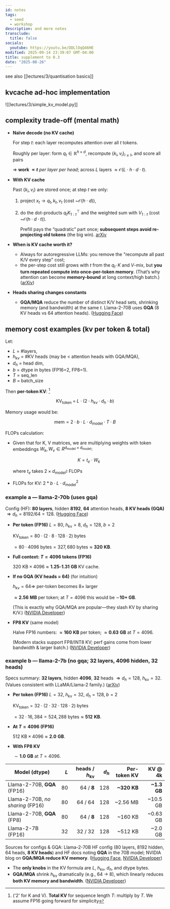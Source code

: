 ```yaml
---
id: notes
tags:
  - seed
  - workshop
description: and more notes
transclude:
  title: false
socials:
  youtube: https://youtu.be/DDLlOqQ46HE
modified: 2025-09-14 23:39:07 GMT-04:00
title: supplement to 0.3
date: "2025-08-26"
---
```


see also [[lectures/3/quantisation basics]]

## kvcache ad-hoc implementation

![[lectures/3/simple_kv_model.py]]

## complexity trade-off (mental math)

- **Naïve decode (no KV cache)**

  For step $t$: each layer recomputes attention over all $t$ tokens.

  Roughly per layer: form $q_t\in\mathbb{R}^{h\times d}$, recompute $\{k_i,v_i\}_{i\le t}$, and score all pairs

  $\Rightarrow$ **work $\propto t$** _per layer per head_; across $L$ layers $\approx \mathcal{O}(L\cdot h\cdot d\cdot t)$.

- **With KV cache**

  Past $\{k_i,v_i\}$ are stored once; at step $t$ we only:
  1. project $x_t\to q_t,k_t,v_t$ (cost \~$\mathcal{O}(h\cdot d)$),
  2. do the dot-products $q_t K_{1:t}^\top$ and the weighted sum with $V_{1:t}$ (cost \~$\mathcal{O}(h\cdot d\cdot t)$).

     Prefill pays the “quadratic” part once; **subsequent steps avoid re-projecting old tokens** (the big win). [arXiv][1]

- **When is KV cache worth it?**
  - Always for autoregressive LLMs: you remove the "recompute all past K/V every step" cost;
  - the per-step cost still grows with $t$ from the $q_t\!\cdot\!K$ and $V$-mix, but **you turn repeated compute into once-per-token memory**. (That’s why attention can become **memory-bound** at long context/high batch.) ([arXiv][1])

- **Heads sharing changes constants**
  - **GQA/MQA** reduce the number of distinct K/V head sets, shrinking memory (and bandwidth) at the same $t$. Llama-2-70B uses **GQA** (8 KV heads vs 64 attention heads). ([Hugging Face][3])

## memory cost examples (kv per token & total)

Let:

- $L$ = #layers,
- $h_{\text{kv}}$ = #KV heads (may be < attention heads with GQA/MQA),
- $d_h$ = head dim,
- $b$ = dtype in bytes (FP16=2, FP8=1).
- $T$ = seq_len
- $B$ = batch_size

Then **per-token KV**: [^note]

[^note]: ('2' for K and V). **Total KV** for sequence length $T$: multiply by $T$. We assume FP16 going forward for simplicity

$$
\text{KV}_\text{token} \;=\; L \cdot \big(2 \cdot h_{\text{kv}} \cdot d_h \cdot b\big)
$$

Memory usage would be:

$$
\text{mem} = 2 \cdot b \cdot L \cdot d_{\text{model}} \cdot T \cdot B
$$

FLOPs calculation:

- Given that for K, V matrices, we are multiplying weights with token embeddings $W_k, W_v \in R^{d_{\text{model}} \times d_{\text{model}}}$:

  $$
  K = t_e \cdot W_k
  $$

  where $t_e$ takes $2 \times d_{\text{model}^2}$ FLOPs

- FLOPs for KV: $2 * b \cdot L \cdot d_{\text{model}}^{2}$

### example a — llama-2-70b (uses gqa)

Config (HF): **80 layers**, hidden **8192**, **64** attention heads, **8 KV heads (GQA)** $\Rightarrow d_h=8192/64=128$. ([Hugging Face][4])

- **Per token (FP16)**
  $L{=}80,\; h_{\text{kv}}{=}8,\; d_h{=}128,\; b{=}2$

  $\text{KV}_\text{token} = 80 \cdot (2\cdot 8\cdot 128\cdot 2)\ \text{bytes}$

  $= 80 \cdot 4096\ \text{bytes} = 327{,}680\ \text{bytes} \approx \mathbf{320\ KB}$.

- **Full context: $T=4096$ tokens (FP16)**

  $320\text{ KB} \times 4096 \approx \mathbf{1.25\text{–}1.31\ GB}$ KV cache.

- **If no GQA (KV heads = 64)** (for intuition)

  $h_{\text{kv}}{=}64\Rightarrow$ per-token becomes $8\times$ larger

  $\approx \mathbf{2.56\ MB}$ per token; at $T{=}4096$ this would be $\sim$**10+ GB**.

  (This is exactly why GQA/MQA are popular—they slash KV by sharing K/V.) ([NVIDIA Developer][5])

- **FP8 KV** (same model)

  Halve FP16 numbers: $\approx \mathbf{160\ KB}$ per token; $\approx \mathbf{0.63\ GB}$ at $T{=}4096$.

  (Modern stacks support FP8/INT8 KV; perf gains come from lower bandwidth & larger batch.) ([NVIDIA Developer][5])

### example b — llama-2-7b (no gqa; 32 layers, 4096 hidden, 32 heads)

Specs summary: **32 layers**, hidden **4096**, **32** heads $\Rightarrow d_h=128$, $h_{\text{kv}}=32$. (Values consistent with LLaMA/Llama-2 family.) ([arXiv][6])

- **Per token (FP16)**
  $L{=}32,\; h_{\text{kv}}{=}32,\; d_h{=}128,\; b{=}2$

  $\text{KV}_\text{token} = 32\cdot(2\cdot 32\cdot 128\cdot 2)$ bytes

  $= 32\cdot 16{,}384 = 524{,}288\ \text{bytes} \approx \mathbf{512\ KB}$.

- **At $T=4096$ (FP16)**

  $512\text{ KB}\times 4096 \approx \mathbf{2.0\ GB}$.

- **With FP8 KV**

  $\sim \mathbf{1.0\ GB}$ at $T{=}4096$.

| Model (dtype)                    | $L$ | heads / $h_{\text{kv}}$ | $d_h$ | Per-token KV |      KV @ 4k |
| -------------------------------- | --: | ----------------------: | ----: | -----------: | -----------: |
| Llama-2-70B, **GQA** (FP16)      |  80 |              64 / **8** |   128 | **\~320 KB** | **\~1.3 GB** |
| Llama-2-70B, _no sharing_ (FP16) |  80 |                 64 / 64 |   128 |    \~2.56 MB |    \~10.5 GB |
| Llama-2-70B, **GQA** (FP8)       |  80 |              64 / **8** |   128 |     \~160 KB |    \~0.63 GB |
| Llama-2-7B (FP16)                |  32 |                 32 / 32 |   128 |     \~512 KB |     \~2.0 GB |

Sources for configs & GQA: Llama-2-70B HF config (80 layers, 8192 hidden, 64 heads, **8 KV heads**) and HF docs noting **GQA** in the 70B model; NVIDIA blog on **GQA/MQA reduce KV memory**. ([Hugging Face][4], [NVIDIA Developer][5])

- The **only knobs** in the KV formula are $L$, $h_{\text{kv}}$, $d_h$, and dtype bytes.
- **GQA/MQA** shrink $h_{\text{kv}}$ dramatically (e.g., 64 → 8), which linearly reduces **both KV memory and bandwidth**. ([NVIDIA Developer][5])

[1]: https://arxiv.org/html/2406.01698v1 "Demystifying Platform Requirements for Diverse LLM ..."
[2]: https://martinlwx.github.io/en/llm-inference-optimization-kv-cache/ "LLM inference optimization - KV Cache - MartinLwx's Blog"
[3]: https://huggingface.co/docs/transformers/en/model_doc/llama2 "Llama 2"
[4]: https://huggingface.co/TheBloke/Llama-2-70B-fp16/blob/main/config.json "config.json · TheBloke/Llama-2-70B-fp16 at main - Hugging Face"
[5]: https://developer.nvidia.com/blog/mastering-llm-techniques-inference-optimization/ "Mastering LLM Techniques: Inference Optimization"
[6]: https://arxiv.org/html/2312.04333v4 "Is Bigger and Deeper Always Better? Probing LLaMA Across Scales ..."
